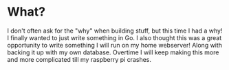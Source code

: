 # What?

I don't often ask for the "why" when building stuff, but this time I had a why! I finally wanted to just write something in Go.
I also thought this was a great opportunity to write something I will run on my home webserver! Along with backing it up with my own database.
Overtime I will keep making this more and more complicated till my raspberry pi crashes.
